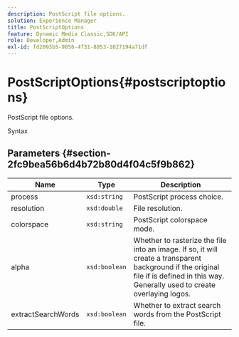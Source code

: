 ```yaml
---
description: PostScript file options.
solution: Experience Manager
title: PostScriptOptions
feature: Dynamic Media Classic,SDK/API
role: Developer,Admin
exl-id: fd2093b5-9856-4f31-8853-1027194a71df
---
```

# PostScriptOptions{#postscriptoptions}

PostScript file options.

 Syntax 

## Parameters {#section-2fc9bea56b6d4b72b80d4f04c5f9b862}

|  Name  | Type  | Description  |
|---|---|---|
|  process  | `xsd:string`  | PostScript process choice.  |
|  resolution  | `xsd:double`  | File resolution.  |
|  colorspace  | `xsd:string`  | PostScript colorspace mode.  |
|  alpha  | `xsd:boolean`  | Whether to rasterize the file into an image. If so, it will create a transparent background if the original file if is defined in this way. Generally used to create overlaying logos.  |
|  extractSearchWords  | `xsd:boolean`  | Whether to extract search words from the PostScript file.  |
